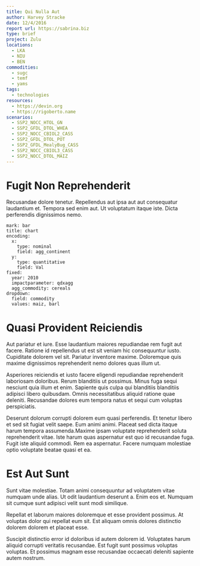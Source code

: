 ```yaml
---
title: Qui Nulla Aut
author: Harvey Stracke
date: 12/4/2016
report url: https://sabrina.biz
type: brief
project: Zulu
locations:
  - LKA
  - NIU
  - BEN
commodities:
  - sugc
  - temf
  - yams
tags:
  - technologies
resources:
  - https://devin.org
  - https://rigoberto.name
scenarios:
  - SSP2_NOCC_HTOL_GN
  - SSP2_GFDL_DTOL_WHEA
  - SSP2_NOCC_CBIOL2_CASS
  - SSP2_GFDL_DTOL_POT
  - SSP2_GFDL_MealyBug_CASS
  - SSP2_NOCC_CBIOL3_CASS
  - SSP2_NOCC_DTOL_MAIZ
---
```

# Fugit Non Reprehenderit
Recusandae dolore tenetur. Repellendus aut ipsa aut aut consequatur laudantium et. Tempora sed enim aut. Ut voluptatum itaque iste. Dicta perferendis dignissimos nemo.

```vis
mark: bar
title: chart
encoding:
  x:
    type: nominal
    field: agg_continent
  y:
    type: quantitative
    field: Val
fixed:
  year: 2010
  impactparameter: qdxagg
  agg_commodity: cereals
dropdown:
  field: commodity
  values: maiz, barl
```

# Quasi Provident Reiciendis
Aut pariatur et iure. Esse laudantium maiores repudiandae rem fugit aut facere. Ratione id repellendus ut est sit veniam hic consequuntur iusto. Cupiditate dolorem vel sit. Pariatur inventore maxime. Doloremque quis maxime dignissimos reprehenderit nemo dolores quas illum ut.
 Asperiores reiciendis et iusto facere eligendi repudiandae reprehenderit laboriosam doloribus. Rerum blanditiis ut possimus. Minus fuga sequi nesciunt quia illum et enim. Sapiente quis culpa qui blanditiis blanditiis adipisci libero quibusdam. Omnis necessitatibus aliquid ratione quae deleniti. Recusandae dolores eum tempora natus et sequi cum voluptas perspiciatis.
 Deserunt dolorum corrupti dolorem eum quasi perferendis. Et tenetur libero et sed sit fugiat velit saepe. Eum animi animi. Placeat sed dicta itaque harum tempora assumenda.Maxime ipsam voluptate reprehenderit soluta reprehenderit vitae. Iste harum quas aspernatur est quo id recusandae fuga. Fugit iste aliquid commodi. Rem ea aspernatur. Facere numquam molestiae optio voluptate beatae quasi et ea.

# Est Aut Sunt
Sunt vitae molestiae. Totam animi consequuntur ad voluptatem vitae numquam unde alias. Ut odit laudantium deserunt a. Enim eos et. Numquam sit cumque sunt adipisci velit sunt modi similique.
 Repellat et laborum maiores doloremque et esse provident possimus. At voluptas dolor qui repellat eum sit. Est aliquam omnis dolores distinctio dolorem dolorem et placeat esse.
 Suscipit distinctio error id doloribus id autem dolorem id. Voluptates harum aliquid corrupti veritatis recusandae. Est fugit sunt possimus voluptas voluptas. Et possimus magnam esse recusandae occaecati deleniti sapiente autem nostrum.
